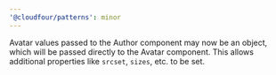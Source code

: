 ```yaml
---
'@cloudfour/patterns': minor
---
```


Avatar values passed to the Author component may now be an object, which will be passed directly to the Avatar component. This allows additional properties like `srcset`, `sizes`, etc. to be set.
